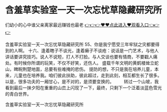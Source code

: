 # 含羞草实验室一天一次忘忧草隐藏研究所
们幼小的心中谁父亲离家最远赚钱也最老
<a href="https://github.com/getmal/fdwwt/issues/2">👉👉👉♥♥点此进入♥观看入口👈👉👉</a>

含羞草实验室一天一次忘忧草隐藏研究所	55、你是我宁愿受三年牢狱之灾都要得到的人啊。
	十六、逢着瞎子不谈光，逢着癞子不谈疮：说话是一门艺术，与他人讲话要讲究技巧。说人不说短，打人不打脸。与人交谈也要有情商，不要戳人痛处。有时候你所谓的玩笑，不仅不好笑，还伤人。
盛载千年文明的黄鹤楼耸立蛇山，睥睨荆楚地面，总要有些难掩的悲伤。
提防的想，不只是我在培养儿童，本来，儿童也在培养我。咱们彼此扶助，彼此超过，走到此刻，相互都生长了很多。以是，很多功夫的一厢甘心，是不对的，是须要变换的。
　　转过一个山坡，我看到最后一抹夕阳在重重的山峦上闪现了一下，最终，只剩下一个泛着淡蓝色雪光的青白世界。

含羞草实验室一天一次忘忧草隐藏研究所
